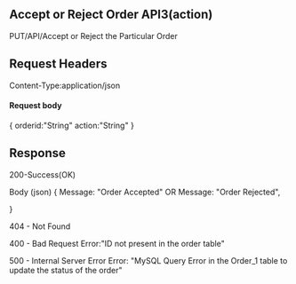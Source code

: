## Accept or Reject Order API3(action)
   PUT/API/Accept or Reject the Particular Order 

## Request Headers
   Content-Type:application/json

#### Request body
{
   orderid:"String"
   action:"String"
}

## Response
   200-Success(OK)



Body (json)
{
   Message: "Order Accepted"
           OR
   Message: "Order Rejected",
   
}

404 - Not Found

400 - Bad Request 
      Error:"ID not present in the order table"

500 - Internal Server Error
      Error: "MySQL Query Error in the Order_1 table to update the status of the order"

